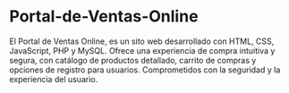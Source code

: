 # Portal-de-Ventas-Online
El Portal de Ventas Online, es un sito web desarrollado con HTML, CSS, JavaScript, PHP y MySQL. Ofrece una experiencia de compra intuitiva y segura, con catálogo de productos detallado, carrito de compras y opciones de registro para usuarios. Comprometidos con la seguridad y la experiencia del usuario.
